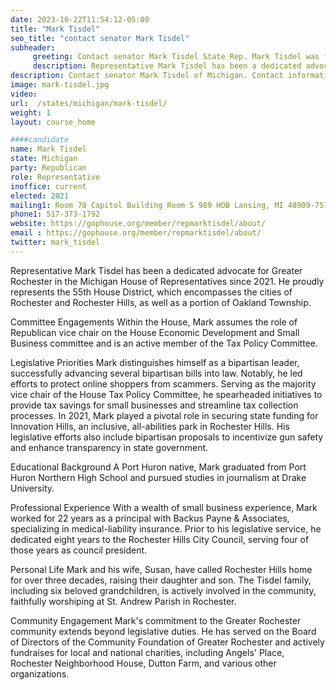 ```yaml
---
date: 2023-10-22T11:54:12-05:00
title: "Mark Tisdel"
seo_title: "contact senator Mark Tisdel"
subheader:
     greeting: Contact senator Mark Tisdel State Rep. Mark Tisdel was first elected to serve the 35th District in the Michigan House of Representatives in November 2020.Rep. Mark Tisdel represents the 34th House District, which covers most of Lenawee County.
     description: Representative Mark Tisdel has been a dedicated advocate for Greater Rochester in the Michigan House of Representatives since 2021. He proudly represents the 55th House District, which encompasses the cities of Rochester and Rochester Hills, as well as a portion of Oakland Township.
description: Contact senator Mark Tisdel of Michigan. Contact information for Mark Tisdel includes email address, phone number, and mailing address.
image: mark-tisdel.jpg
video:
url:  /states/michigan/mark-tisdel/
weight: 1
layout: course_home

####candidate
name: Mark Tisdel
state: Michigan
party: Republican
role: Representative
inoffice: current
elected: 2021
mailing1: Room 70 Capitol Building Room S 989 HOB Lansing, MI 48909-7514
phone1: 517-373-1792
website: https://gophouse.org/member/repmarktisdel/about/
email : https://gophouse.org/member/repmarktisdel/about/
twitter: mark_tisdel
---
```


Representative Mark Tisdel has been a dedicated advocate for Greater Rochester in the Michigan House of Representatives since 2021. He proudly represents the 55th House District, which encompasses the cities of Rochester and Rochester Hills, as well as a portion of Oakland Township.

Committee Engagements
Within the House, Mark assumes the role of Republican vice chair on the House Economic Development and Small Business committee and is an active member of the Tax Policy Committee.

Legislative Priorities
Mark distinguishes himself as a bipartisan leader, successfully advancing several bipartisan bills into law. Notably, he led efforts to protect online shoppers from scammers. Serving as the majority vice chair of the House Tax Policy Committee, he spearheaded initiatives to provide tax savings for small businesses and streamline tax collection processes. In 2021, Mark played a pivotal role in securing state funding for Innovation Hills, an inclusive, all-abilities park in Rochester Hills. His legislative efforts also include bipartisan proposals to incentivize gun safety and enhance transparency in state government.

Educational Background
A Port Huron native, Mark graduated from Port Huron Northern High School and pursued studies in journalism at Drake University.

Professional Experience
With a wealth of small business experience, Mark worked for 22 years as a principal with Backus Payne & Associates, specializing in medical-liability insurance. Prior to his legislative service, he dedicated eight years to the Rochester Hills City Council, serving four of those years as council president.

Personal Life
Mark and his wife, Susan, have called Rochester Hills home for over three decades, raising their daughter and son. The Tisdel family, including six beloved grandchildren, is actively involved in the community, faithfully worshiping at St. Andrew Parish in Rochester.

Community Engagement
Mark's commitment to the Greater Rochester community extends beyond legislative duties. He has served on the Board of Directors of the Community Foundation of Greater Rochester and actively fundraises for local and national charities, including Angels' Place, Rochester Neighborhood House, Dutton Farm, and various other organizations.
